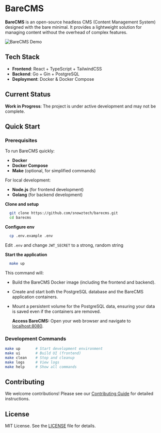 # BareCMS

**BareCMS** is an open-source headless CMS (Content Management System) designed with the bare minimal. It provides a lightweight solution for managing content without the overhead of complex features.

![BareCMS Demo](assets/rec.gif)

## Tech Stack

- **Frontend**: React + TypeScript + TailwindCSS
- **Backend**: Go + Gin + PostgreSQL
- **Deployment**: Docker & Docker Compose

## Current Status

**Work in Progress**: The project is under active development and may not be complete.

## Quick Start

### Prerequisites

To run BareCMS quickly:

- **Docker**
- **Docker Compose**
- **Make** (optional, for simplified commands)

For local development:

- **Node.js** (for frontend development)
- **Golang** (for backend development)

**Clone and setup**

```bash
  git clone https://github.com/snowztech/barecms.git
  cd barecms
```

**Configure env**

```bash
  cp .env.example .env
```

Edit `.env` and change `JWT_SECRET` to a strong, random string

**Start the application**

```bash
  make up
```

This command will:

- Build the BareCMS Docker image (including the frontend and backend).
- Create and start both the PostgreSQL database and the BareCMS application containers.
- Mount a persistent volume for the PostgreSQL data, ensuring your data is saved even if the containers are removed.

  **Access BareCMS:**
  Open your web browser and navigate to [localhost:8080](http://localhost:8080).

### Development Commands

```bash
make up       # Start development environment
make ui       # Build UI (frontend)
make clean    # Stop and cleanup
make logs     # View logs
make help     # Show all commands
```

## Contributing

We welcome contributions! Please see our [Contributing Guide](docs/CONTRIBUTING.md) for detailed instructions.

## License

MIT License. See the [LICENSE](LICENSE) file for details.
